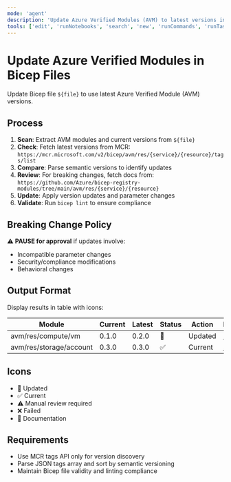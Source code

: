 ```yaml
---
mode: 'agent'
description: 'Update Azure Verified Modules (AVM) to latest versions in Bicep files.'
tools: ['edit', 'runNotebooks', 'search', 'new', 'runCommands', 'runTasks', 'Microsoft Docs/*', 'context7/*', 'Azure Verified Module Bicep Docs/*', 'runSubagent', 'usages', 'vscodeAPI', 'problems', 'changes', 'testFailure', 'openSimpleBrowser', 'fetch', 'githubRepo', 'extensions', 'todos', 'runTests']
---
```

# Update Azure Verified Modules in Bicep Files

Update Bicep file `${file}` to use latest Azure Verified Module (AVM) versions.

## Process

1. **Scan**: Extract AVM modules and current versions from `${file}`
2. **Check**: Fetch latest versions from MCR: `https://mcr.microsoft.com/v2/bicep/avm/res/{service}/{resource}/tags/list`
3. **Compare**: Parse semantic versions to identify updates
4. **Review**: For breaking changes, fetch docs from: `https://github.com/Azure/bicep-registry-modules/tree/main/avm/res/{service}/{resource}`
5. **Update**: Apply version updates and parameter changes
6. **Validate**: Run `bicep lint` to ensure compliance

## Breaking Change Policy

⚠️ **PAUSE for approval** if updates involve:

- Incompatible parameter changes
- Security/compliance modifications
- Behavioral changes

## Output Format

Display results in table with icons:

| Module | Current | Latest | Status | Action | Docs |
|--------|---------|--------|--------|--------|------|
| avm/res/compute/vm | 0.1.0 | 0.2.0 | 🔄 | Updated | [📖](link) |
| avm/res/storage/account | 0.3.0 | 0.3.0 | ✅ | Current | [📖](link) |

## Icons

- 🔄 Updated
- ✅ Current
- ⚠️ Manual review required
- ❌ Failed
- 📖 Documentation

## Requirements

- Use MCR tags API only for version discovery
- Parse JSON tags array and sort by semantic versioning
- Maintain Bicep file validity and linting compliance

